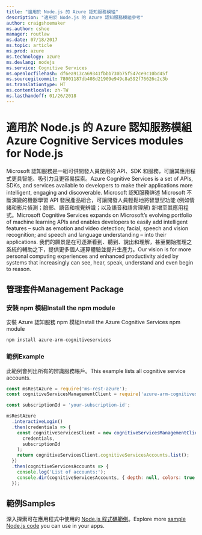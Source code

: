 ```yaml
---
title: "適用於 Node.js 的 Azure 認知服務模組"
description: "適用於 Node.js 的 Azure 認知服務模組參考"
author: craigshoemaker
ms.author: cshoe
manager: routlaw
ms.date: 07/18/2017
ms.topic: article
ms.prod: azure
ms.technology: azure
ms.devlang: nodejs
ms.service: Cognitive Services
ms.openlocfilehash: df6ea913ca69341fbbb730b75f547ce9c10bd45f
ms.sourcegitcommit: 78001187db408d21909e949c8a592f76626c2c3b
ms.translationtype: HT
ms.contentlocale: zh-TW
ms.lasthandoff: 01/26/2018
---
```

# <a name="azure-cognitive-services-modules-for-nodejs"></a><span data-ttu-id="31e0a-103">適用於 Node.js 的 Azure 認知服務模組</span><span class="sxs-lookup"><span data-stu-id="31e0a-103">Azure Cognitive Services modules for Node.js</span></span>

<span data-ttu-id="31e0a-104">Microsoft 認知服務是一組可供開發人員使用的 API、SDK 和服務，可讓其應用程式更具智能、吸引力且更容易探索。</span><span class="sxs-lookup"><span data-stu-id="31e0a-104">Azure Cognitive Services is a set of APIs, SDKs, and services available to developers to make their applications more intelligent, engaging and discoverable.</span></span> <span data-ttu-id="31e0a-105">Microsoft 認知服務詳述 Microsoft 不斷演變的機器學習 API 發展產品組合，可讓開發人員輕鬆地將智慧型功能 (例如情緒和影片偵測；臉部、語音和視覺辨識；以及語音和語言理解) 新增至其應用程式。</span><span class="sxs-lookup"><span data-stu-id="31e0a-105">Microsoft Cognitive Services expands on Microsoft’s evolving portfolio of machine learning APIs and enables developers to easily add intelligent features – such as emotion and video detection; facial, speech and vision recognition; and speech and language understanding – into their applications.</span></span> <span data-ttu-id="31e0a-106">我們的願景是在可逐漸看到、聽到、說出和理解，甚至開始推理之系統的輔助之下，提供更多個人運算體驗並提升生產力。</span><span class="sxs-lookup"><span data-stu-id="31e0a-106">Our vision is for more personal computing experiences and enhanced productivity aided by systems that increasingly can see, hear, speak, understand and even begin to reason.</span></span>

## <a name="management-package"></a><span data-ttu-id="31e0a-107">管理套件</span><span class="sxs-lookup"><span data-stu-id="31e0a-107">Management Package</span></span>

### <a name="install-the-npm-module"></a><span data-ttu-id="31e0a-108">安裝 npm 模組</span><span class="sxs-lookup"><span data-stu-id="31e0a-108">Install the npm module</span></span>

<span data-ttu-id="31e0a-109">安裝 Azure 認知服務 npm 模組</span><span class="sxs-lookup"><span data-stu-id="31e0a-109">Install the Azure Cognitive Services npm module</span></span>

```bash
npm install azure-arm-cognitiveservices
```

### <a name="example"></a><span data-ttu-id="31e0a-110">範例</span><span class="sxs-lookup"><span data-stu-id="31e0a-110">Example</span></span>

<span data-ttu-id="31e0a-111">此範例會列出所有的辨識服務帳戶。</span><span class="sxs-lookup"><span data-stu-id="31e0a-111">This example lists all cognitive service accounts.</span></span>

```javascript
const msRestAzure = require('ms-rest-azure');
const cognitiveServicesManagementClient = require('azure-arm-cognitiveservices');

const subscriptionId = 'your-subscription-id';

msRestAzure
  .interactiveLogin()
  .then(credentials => {
    const cognitiveServicesClient = new cognitiveServicesManagementClient(
      credentials,
      subscriptionId
    );
    return cognitiveServicesClient.cognitiveServicesAccounts.list();
  })
  .then(cognitiveServicesAccounts => {
    console.log('List of accounts:');
    console.dir(cognitiveServicesAccounts, { depth: null, colors: true });    
  });

```

## <a name="samples"></a><span data-ttu-id="31e0a-112">範例</span><span class="sxs-lookup"><span data-stu-id="31e0a-112">Samples</span></span>

<span data-ttu-id="31e0a-113">深入探索可在應用程式中使用的 [Node.js 程式碼範例](https://azure.microsoft.com/resources/samples/?platform=nodejs)。</span><span class="sxs-lookup"><span data-stu-id="31e0a-113">Explore more [sample Node.js code](https://azure.microsoft.com/resources/samples/?platform=nodejs) you can use in your apps.</span></span>
